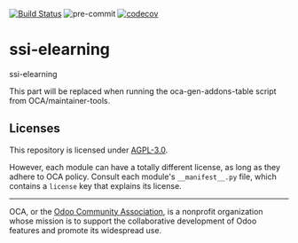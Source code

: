 [![Build Status](https://travis-ci.com/open-synergy/ssi-elearning.svg?branch=14.0)](https://travis-ci.com/open-synergy/ssi-elearning)
![pre-commit](https://github.com/open-synergy/ssi-elearning/actions/workflows/pre-commit.yml/badge.svg)
[![codecov](https://codecov.io/gh/open-synergy/ssi-elearning/branch/14.0/graph/badge.svg)](https://codecov.io/gh/open-synergy/ssi-elearning)

<!-- /!\ do not modify above this line -->

# ssi-elearning

ssi-elearning

<!-- /!\ do not modify below this line -->

<!-- prettier-ignore-start -->

[//]: # (addons)

This part will be replaced when running the oca-gen-addons-table script from OCA/maintainer-tools.

[//]: # (end addons)

<!-- prettier-ignore-end -->

## Licenses

This repository is licensed under [AGPL-3.0](LICENSE).

However, each module can have a totally different license, as long as they adhere to OCA
policy. Consult each module's `__manifest__.py` file, which contains a `license` key
that explains its license.

----

OCA, or the [Odoo Community Association](http://odoo-community.org/), is a nonprofit
organization whose mission is to support the collaborative development of Odoo features
and promote its widespread use.
